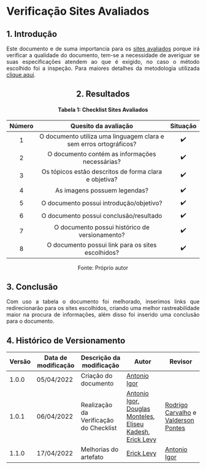 # Verificação Sites Avaliados

## 1. Introdução

<p align='justify'>
  Este documento e de suma importancia para os  <a href="https://interacao-humano-computador.github.io/2021.2-Prefeitura-Verdelandia/documentos/01-Planejamento-e-Processo/SitesAvaliados/">sites avaliados</a> porque irá verificar a qualidade do documento, tem-se a necessidade de averiguar se suas especificações atendem ao que é exigido, no caso o método escolhido foi a inspeção. Para maiores detalhes da metodologia utilizada <a href="../../Introducao">clique aqui</a>.
</p>

<center>

## 2. Resultados

#### Tabela 1: Checklist Sites Avaliados

| Número | Quesito da avaliação | Situação |
| :----: | :------------------: | :------: |
| 1 | O documento utiliza uma linguagem clara e sem erros ortográficos? | ✔️ |
| 2 | O documento contém as informações necessárias?                    | ✔️ |
| 3 | Os tópicos estão descritos de forma clara e objetiva?             | ✔️ |
| 4 | As imagens possuem legendas?                                      | ✔️ |
| 5 | O documento possui introdução/objetivo?                           | ✔️ |
| 6 | O documento possui conclusão/resultado                            | ✔️ |
| 7 | O documento possui histórico de versionamento?                    | ✔️ |
| 8 | O documento possui link para os sites escolhidos?                 | ✔️ |


<figcaption>Fonte: Próprio autor</figcaption>

</center>

## 3. Conclusão

<p align='justify'>
  Com uso a tabela o documento foi melhorado, inserimos links que redirecionarão para os sites escolhidos, criando uma melhor rastreabilidade maior na procura de informações, além disso foi inserido uma conclusão para o documento.
</p>

## 4. Histórico de Versionamento

|Versão|Data de modificação|Descrição da modificação|Autor|Revisor|
|-|-|-|-|-|
|1.0.0|05/04/2022| Criação do documento | [Antonio Igor](https://github.com/antonioigorcarvalho) |  |
|1.0.1|06/04/2022| Realização da Verificação do Checklist | [Antonio Igor](https://github.com/antonioigorcarvalho), [Douglas Monteles](https://github.com/douglasmonteles), [Eliseu Kadesh](https://github.com/eliseukadesh67), [Erick Levy](https://github.com/ericklevy)| [Rodrigo Carvalho](https://github.com/Rocsantos) e  [Valderson Pontes](https://github.com/valdersonjr)
|1.1.0|17/04/2022| Melhorias do artefato | [Erick Levy](https://github.com/ericklevy) | [Antonio Igor](https://github.com/antonioigorcarvalho) |
